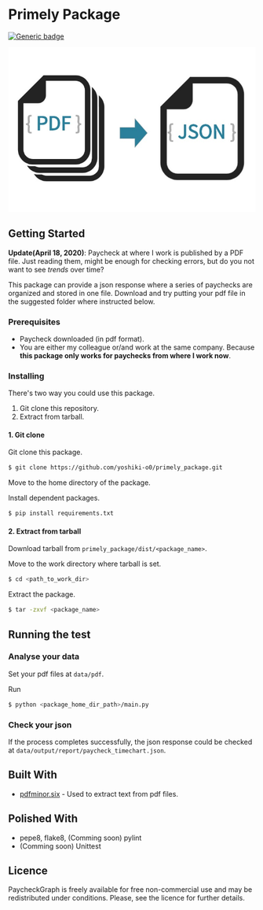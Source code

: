 # Primely Package

<!-- ##### Analyse your paycheck -->

[![Generic badge](https://img.shields.io/badge/python-v3.7.4-336E9F.svg)](https://shields.io/)

<!-- ![Theme image](demo/output/income_timechart.png) -->
![Theme image](images/primely_package.jpg)

## Getting Started
<!-- TODO: Update below dates every time you commit!  -->
**Update(April 18, 2020)**: Paycheck at where I work is published by a PDF file. Just reading them, might be enough for checking errors, but do you not want to see *trends* over time?

This package can provide a json response where a series of paychecks are organized and stored in one file. Download and try putting your pdf file in the suggested folder where instructed below.

### Prerequisites
* Paycheck downloaded (in pdf format). 
* You are either my colleague or/and work at the same company. Because **this package only works for paychecks from where I work now**.


### Installing
There's two way you could use this package.
1. Git clone this repository.
2. Extract from tarball.

#### 1. Git clone
Git clone this package.
```bash
$ git clone https://github.com/yoshiki-o0/primely_package.git
```

Move to the home directory of the package.

Install dependent packages.
```bash
$ pip install requirements.txt
```


#### 2. Extract from tarball
Download tarball from `primely_package/dist/<package_name>`.

Move to the work directory where tarball is set.
```bash
$ cd <path_to_work_dir>
```

Extract the package.
```bash
$ tar -zxvf <package_name>
```

## Running the test
### Analyse your data
Set your pdf files at `data/pdf`.

Run <br>
```bash
$ python <package_home_dir_path>/main.py
```


### Check your json
If the process completes successfully, the json response could be checked at `data/output/report/paycheck_timechart.json`.


## Built With
* [pdfminor.six](https://github.com/pdfminer/pdfminer.six) - Used to extract text from pdf files.

## Polished With
* pepe8, flake8, (Comming soon) pylint
* (Comming soon) Unittest

## Licence
PaycheckGraph is freely available for free non-commercial use and may be redistributed under conditions. Please, see the licence for further details.